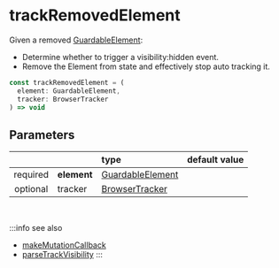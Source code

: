 # trackRemovedElement

Given a removed [GuardableElement](/tracking/browser/api-reference/definitions/GuardableElement.md):

- Determine whether to trigger a visibility:hidden event. 
- Remove the Element from state and effectively stop auto tracking it.

```typescript
const trackRemovedElement = (
  element: GuardableElement, 
  tracker: BrowserTracker
) => void
```

## Parameters
|          |             | type                                                                        | default value
| :-:      | :--         | :--                                                                         | :--           
| required | **element** | [GuardableElement](/tracking/browser/api-reference/definitions/GuardableElement.md) |
| optional | tracker     | [BrowserTracker](/tracking/browser/api-reference/general/BrowserTracker.md)         |

<br />

:::info see also
- [makeMutationCallback](/tracking/browser/api-reference/mutationObserver/makeMutationCallback.md)
- [parseTrackVisibility](/tracking/browser/api-reference/common/parsers/parseTrackVisibility.md)
:::
